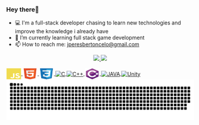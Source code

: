 ### Hey there👋

- 💻 I'm a full-stack developer chasing to learn new technologies and improve the knowledge i already have
- 🌱 I’m currently learning full stack game development
- 📫 How to reach me: jperesbertoncelo@gmail.com


<div align="center">
  <a href="https://github.com/joaobertoncelo">
  <img height="180em" src="https://github-readme-stats.vercel.app/api?username=joaobertoncelo&show_icons=true&theme=tokyonight&include_all_commits=true&count_private=true"/>
  <img height="180em" src="https://github-readme-stats.vercel.app/api/top-langs/?username=joaobertoncelo&layout=compact&langs_count=7&theme=tokyonight"/>
</div>
<div style="display: inline_block"><br>
  <img align="center" alt="Js" height="30" width="40" src="https://raw.githubusercontent.com/devicons/devicon/master/icons/javascript/javascript-plain.svg">
  <img align="center" alt="HTML" height="30" width="40" src="https://raw.githubusercontent.com/devicons/devicon/master/icons/html5/html5-original.svg">
  <img align="center" alt="CSS" height="30" width="40" src="https://raw.githubusercontent.com/devicons/devicon/master/icons/css3/css3-original.svg">
  <img align="center" alt="C" height="30" width="40" src="https://cdn.jsdelivr.net/gh/devicons/devicon/icons/c/c-original.svg" />
  <img align="center" alt="C++" height="30" width="40" src="https://cdn.jsdelivr.net/gh/devicons/devicon/icons/cplusplus/cplusplus-original.svg" />
  <img align="center" alt="Csharp" height="30" width="40" src="https://raw.githubusercontent.com/devicons/devicon/master/icons/csharp/csharp-original.svg">
  <img align="center" alt="JAVA" height="30" width="40"src="https://cdn.jsdelivr.net/gh/devicons/devicon/icons/java/java-original.svg" />
  <img align="center" alt="Unity" height="30" width="40" src="https://cdn.jsdelivr.net/gh/devicons/devicon/icons/unity/unity-original.svg" />
</div>
  
<picture>
  <source media="(prefers-color-scheme: dark)" srcset="https://raw.githubusercontent.com/joaobertoncelo/joaobertoncelo/output/github-contribution-grid-snake-dark.svg">
  <source media="(prefers-color-scheme: light)" srcset="https://raw.githubusercontent.com/joaobertoncelo/joaobertoncelo/output/github-contribution-grid-snake.svg">
  <img alt="github contribution grid snake animation" src="https://raw.githubusercontent.com/joaobertoncelo/joaobertoncelo/output/github-contribution-grid-snake.svg">
</picture>

<!--

Here are some ideas to get you started:

- 🔭 I’m currently working on full-stack game developing
- 👯 I’m looking to collaborate on ...
- 🤔 I’m looking for help with ...
- 💬 Ask me about ...
- 😄 Pronouns: ...
- ⚡ Fun fact: ...
-->
